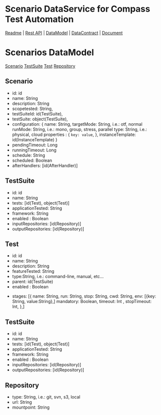 # Scenario DataService for Compass Test Automation
[Readme](README.md) | [Rest API](RESTAPI.md) | [DataModel](DATAMODEL.md) | [DataContract](DATACONTRACT.md) | [Document](DOCUMENTATION.md)

# Scenarios DataModel
[Scenario](#Scenario)
[TestSuite](#TestSuite)
[Test](#Test)
[Repository](#Repository)
<a name=Scenario></a>
## Scenario
+ id: id
+ name: String
+ description: String
+ scopetested: String,
+ testSuiteId: id(TestSuite),
+ testSuite: object(TestSuite),
+ configuration: {
    name: String,
    targetMode: String, i.e.: otf, normal
    runMode: String, i.e.: mono, group, stress, parallel
    type: String, i.e.: physical, cloud
    properties : {
      `key: value`,
    },
    instanceTemplate: id(InstanceTemplate)
  }
+ pendingTimeout: Long
+ runningTimeout: Long
+ schedule: String
+ scheduled: Boolean
+ afterHandlers: [id(AfterHandler)]

<a name=TestSuite></a>
## TestSuite
+ id: id
+ name: String
+ tests: [id(Test), object(Test)]
+ applicationTested: String
+ framework: String
+ enabled : Boolean
+ inputRepositories: [id(Repository)]
+ outputRepositories: [id(Repository)]

<a name=Test></a>
## Test
+ id: id
+ name: String
+ description: String
+ featureTested: String
+ type:String, i.e.: command-line, manual, etc...
+ parent: id(TestSuite)
+ enabled : Boolean
- stages: [{
    name: String,
    run: String,
    stop: String,
    cwd: String,
    env: [{key: String, value:String},]
    mandatory: Boolean,
    timeout: Int ,
    stopTimeout: Int,
    },]

<a name=AfterHandler></a>
## TestSuite
+ id: id
+ name: String
+ tests: [id(Test), object(Test)]
+ applicationTested: String
+ framework: String
+ enabled : Boolean
+ inputRepositories: [id(Repository)]
+ outputRepositories: [id(Repository)]





<a name=Repository></a>
## Repository
+ type: String, i.e.: git, svn, s3, local
+ url: String
+ mountpoint: String
